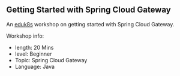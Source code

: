 ## Getting Started with Spring Cloud Gateway

An [eduk8s](https://docs.eduk8s.io/en/latest/project-details/project-overview.html) workshop on getting started with Spring Cloud Gateway.

Workshop info:

- length: 20 Mins
- level: Beginner
- Topic: Spring Cloud Gateway
- Language: Java

